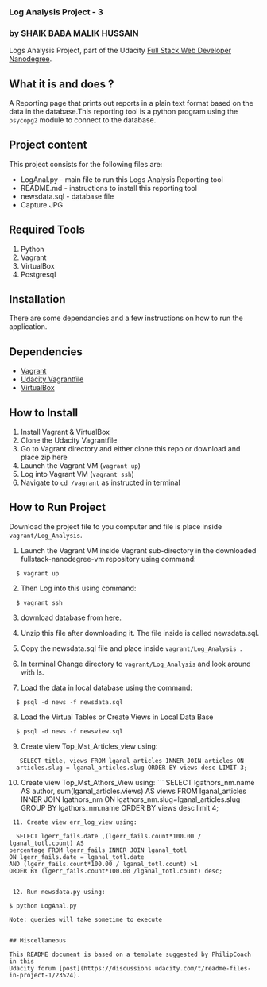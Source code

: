 ### Log Analysis Project - 3
### by SHAIK BABA MALIK HUSSAIN

Logs Analysis Project, part of the Udacity [Full Stack Web Developer
Nanodegree](https://www.udacity.com/course/full-stack-web-developer-nanodegree--nd004).


## What it is and does ?

A Reporting page that prints out reports in a plain text format based on the data in the database.This reporting tool is a python program using the `psycopg2` module to connect to the database.

## Project content

This project consists for the following files are:

* LogAnal.py - main file to run this Logs Analysis Reporting tool
* README.md - instructions to install this reporting tool
* newsdata.sql - database file
* Capture.JPG

## Required Tools

1. Python
2. Vagrant
3. VirtualBox
4. Postgresql

## Installation

There are some dependancies and a few instructions on how to run the application.

## Dependencies

- [Vagrant](https://www.vagrantup.com/)
- [Udacity Vagrantfile](https://github.com/udacity/fullstack-nanodegree-vm)
- [VirtualBox](https://www.virtualbox.org/wiki/Downloads)

## How to Install
1. Install Vagrant & VirtualBox
2. Clone the Udacity Vagrantfile
3. Go to Vagrant directory and either clone this repo or download and place zip here
3. Launch the Vagrant VM (`vagrant up`)
4. Log into Vagrant VM (`vagrant ssh`)
5. Navigate to `cd /vagrant` as instructed in terminal

## How to Run Project

Download the project file to you computer and file is place inside `vagrant/Log_Analysis`.

  1. Launch the Vagrant VM inside Vagrant sub-directory in the downloaded fullstack-nanodegree-vm repository using command:
  
  ```
    $ vagrant up
  ```
  2. Then Log into this using command:
  
  ```
    $ vagrant ssh
  ```
  3. download database from [here](https://d17h27t6h515a5.cloudfront.net/topher/2016/August/57b5f748_newsdata/newsdata.zip).

  4. Unzip this file after downloading it. The file inside is called newsdata.sql.

  5. Copy the newsdata.sql file and place inside `vagrant/Log_Analysis
`.

  6. In terminal Change directory to `vagrant/Log_Analysis` and look around with ls.

  7. Load the data in local database using the command:

  ```
    $ psql -d news -f newsdata.sql
  ```
  8. Load the Virtual Tables or Create Views in Local Data Base
  
  ```
    $ psql -d news -f newsview.sql
  ```
   9.  Create view Top_Mst_Articles_view using:
  ```
     SELECT title, views FROM lganal_articles INNER JOIN articles ON
    articles.slug = lganal_articles.slug ORDER BY views desc LIMIT 3; 
  ```
   10. Create view Top_Mst_Athors_View using:
    ```
	SELECT lgathors_nm.name AS author,
    sum(lganal_articles.views) AS views FROM lganal_articles INNER JOIN lgathors_nm
    ON lgathors_nm.slug=lganal_articles.slug
    GROUP BY lgathors_nm.name ORDER BY views desc limit 4;
  ```
   11. Create view err_log_view using:
  ```
      SELECT lgerr_fails.date ,(lgerr_fails.count*100.00 / lganal_totl.count) AS
    percentage FROM lgerr_fails INNER JOIN lganal_totl
    ON lgerr_fails.date = lganal_totl.date
    AND (lgerr_fails.count*100.00 / lganal_totl.count) >1
    ORDER BY (lgerr_fails.count*100.00 /lganal_totl.count) desc;
  ```
  
   12. Run newsdata.py using:
  ```
    $ python LogAnal.py
  ```
  Note: queries will take sometime to execute 


## Miscellaneous

This README document is based on a template suggested by PhilipCoach in this
Udacity forum [post](https://discussions.udacity.com/t/readme-files-in-project-1/23524).
